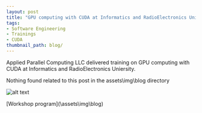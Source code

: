 ```yaml
---
layout: post
title: "GPU computing with CUDA at Informatics and RadioElectronics Uniersity"
tags:
- Software Engineering
- Trainings
- CUDA
thumbnail_path: blog/
---
```


Applied Parallel Computing LLC delivered training on GPU computing with CUDA at Informatics and RadioElectronics Uniersity.

Nothing found related to this post in the assets\img\blog directory

![alt text](\assets\img\blog\ "Logo Title Text 1")

[Workshop program](\assets\img\blog\)